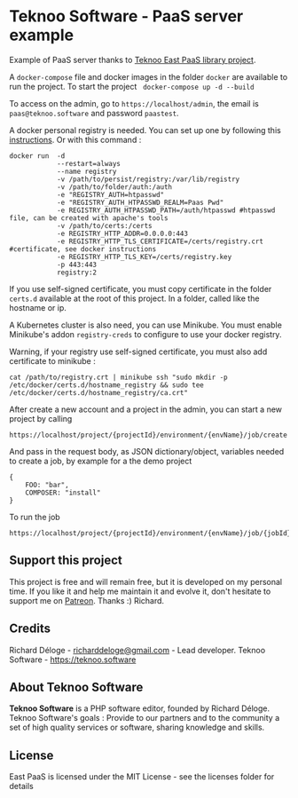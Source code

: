 Teknoo Software - PaaS server example
======================================

Example of PaaS server thanks to [Teknoo East PaaS library project](https://github.com/TeknooSoftware/east-paas).

A `docker-compose` file and docker images in the folder `docker` are available to run the project.
To start the project ` docker-compose up -d --build`

To access on the admin, go to `https://localhost/admin`, the email is `paas@teknoo.software` and password `paastest`.

A docker personal registry is needed. You can set up one by following this [instructions](https://docs.docker.com/registry/deploying/).
Or with this command :
    
    docker run  -d 
                --restart=always 
                --name registry 
                -v /path/to/persist/registry:/var/lib/registry 
                -v /path/to/folder/auth:/auth 
                -e "REGISTRY_AUTH=htpasswd" 
                -e "REGISTRY_AUTH_HTPASSWD_REALM=Paas Pwd" 
                -e REGISTRY_AUTH_HTPASSWD_PATH=/auth/htpasswd #htpasswd file, can be created with apache's tools 
                -v /path/to/certs:/certs 
                -e REGISTRY_HTTP_ADDR=0.0.0.0:443 
                -e REGISTRY_HTTP_TLS_CERTIFICATE=/certs/registry.crt #certificate, see docker instructions
                -e REGISTRY_HTTP_TLS_KEY=/certs/registry.key 
                -p 443:443 
                registry:2
                
If you use self-signed certificate, you must copy certificate in the folder `certs.d` available at the root of this project. 
In a folder, called like the hostname or ip.
                
A Kubernetes cluster is also need, you can use Minikube. You must enable Minikube's addon `registry-creds` to configure
to use your docker registry.

Warning, if your registry use self-signed certificate, you must also add certificate to minikube :

    cat /path/to/registry.crt | minikube ssh "sudo mkdir -p /etc/docker/certs.d/hostname_registry && sudo tee /etc/docker/certs.d/hostname_registry/ca.crt"

After create a new account and a project in the admin, you can start a new project by calling

    https://localhost/project/{projectId}/environment/{envName}/job/create
    
And pass in the request body, as JSON dictionary/object, variables needed to create a job, by example for a the demo project
    
    {
        FOO: "bar",
        COMPOSER: "install"
    }

To run the job

    https://localhost/project/{projectId}/environment/{envName}/job/{jobId}/create

Support this project
---------------------

This project is free and will remain free, but it is developed on my personal time. 
If you like it and help me maintain it and evolve it, don't hesitate to support me on [Patreon](https://patreon.com/teknoo_software).
Thanks :) Richard. 

Credits
-------
Richard Déloge - <richarddeloge@gmail.com> - Lead developer.
Teknoo Software - <https://teknoo.software>

About Teknoo Software
---------------------
**Teknoo Software** is a PHP software editor, founded by Richard Déloge.
Teknoo Software's goals : Provide to our partners and to the community a set of high quality services or software,
 sharing knowledge and skills.

License
-------
East PaaS is licensed under the MIT License - see the licenses folder for details
